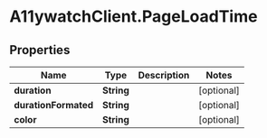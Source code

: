 # A11ywatchClient.PageLoadTime

## Properties

Name | Type | Description | Notes
------------ | ------------- | ------------- | -------------
**duration** | **String** |  | [optional] 
**durationFormated** | **String** |  | [optional] 
**color** | **String** |  | [optional] 


